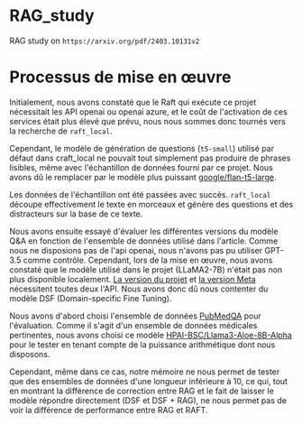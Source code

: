 # RAG_study
RAG study on `https://arxiv.org/pdf/2403.10131v2`

# Processus de mise en œuvre

Initialement, nous avons constaté que le Raft qui exécute ce projet nécessitait les API openai ou openai azure, et le coût de l'activation de ces services était plus élevé que prévu, nous nous sommes donc tournés vers la recherche de `raft_local`.

Cependant, le modèle de génération de questions (`t5-small`) utilisé par défaut dans craft_local ne pouvait tout simplement pas produire de phrases lisibles, même avec l'échantillon de données fourni par ce projet. Nous avons dû le remplacer par le modèle plus puissant [google/flan-t5-large](https://huggingface.co/google/flan-t5-large).

Les données de l'échantillon ont été passées avec succès. `raft_local` découpe effectivement le texte en morceaux et génère des questions et des distracteurs sur la base de ce texte.

Nous avons ensuite essayé d'évaluer les différentes versions du modèle Q&A en fonction de l'ensemble de données utilisé dans l'article. Comme nous ne disposions pas de l'api openai, nous n'avons pas pu utiliser GPT-3.5 comme contrôle. Cependant, lors de la mise en œuvre, nous avons constaté que le modèle utilisé dans le projet (LLaMA2-7B) n'était pas non plus disponible localement. [La version du projet](https://huggingface.co/gorilla-llm/gorilla-7b-hf-delta-v0) et [la version Meta](https://huggingface.co/meta-llama/Llama-2-7b) nécessitent toutes deux l'API. Nous avons donc dû nous contenter du modèle DSF (Domain-specific Fine Tuning).

Nous avons d'abord choisi l'ensemble de données [PubMedQA](https://huggingface.co/datasets/qiaojin/PubMedQA) pour l'évaluation. Comme il s'agit d'un ensemble de données médicales pertinentes, nous avons choisi ce modèle [HPAI-BSC/Llama3-Aloe-8B-Alpha](https://huggingface.co/HPAI-BSC/Llama3-Aloe-8B-Alpha) pour le tester en tenant compte de la puissance arithmétique dont nous disposons.

Cependant, même dans ce cas, notre mémoire ne nous permet de tester que des ensembles de données d'une longueur inférieure à 10, ce qui, tout en montrant la différence de correction entre RAG et le fait de laisser le modèle répondre directement (DSF et DSF + RAG), ne nous permet pas de voir la différence de performance entre RAG et RAFT.